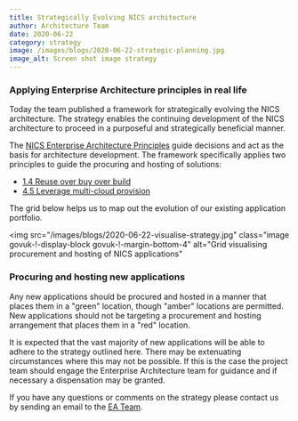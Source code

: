 ```yaml
---
title: Strategically Evolving NICS architecture
author: Architecture Team
date: 2020-06-22
category: strategy
image: /images/blogs/2020-06-22-strategic-planning.jpg
image_alt: Screen shot image strategy
---
```


### Applying Enterprise Architecture principles in real life

Today the team published a framework for strategically evolving the NICS architecture.  The strategy enables the continuing development of the NICS architecture to proceed in a purposeful and strategically beneficial manner.

The [NICS Enterprise Architecture Principles](https://principles.ea.digitalni.gov.uk/) guide decisions and act as the basis for architecture development.  The framework specifically applies two principles to guide the procuring and hosting of solutions:

- [1.4 Reuse over buy over build](https://principles.ea.digitalni.gov.uk/documentation/general/#1-4-reuse-before-buy-buy-before-build)
- [4.5 Leverage multi-cloud provision](https://principles.ea.digitalni.gov.uk/documentation/technology/#4-5-leveraging-multi-cloud-provision )

The grid below helps us to map out the evolution of our existing application portfolio.

<img
  src="/images/blogs/2020-06-22-visualise-strategy.jpg"
  class="image govuk-!-display-block govuk-!-margin-bottom-4"
  alt="Grid visualising procurement and hosting of NICS applications"
>

### Procuring and hosting new applications

Any new applications should be procured and hosted in a manner that places them in a "green" location, though "amber" locations are permitted.  New applications should not be targeting a procurement and hosting arrangement that places them in a "red" location.  


It is expected that the vast majority of new applications will be able to adhere to the strategy outlined here.  There may be extenuating circumstances where this may not be possible.  If this is the case the project team should engage the Enterprise Architecture team for guidance and if necessary a dispensation may be granted.


If you have any questions or comments on the strategy please contact us by sending an email to the [EA Team](mailto://ea-team@ea.finance-ni.gov.uk).
